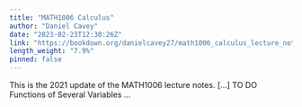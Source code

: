 ```yaml
---
title: "MATH1006 Calculus"
author: "Daniel Cavey"
date: "2023-02-23T12:30:26Z"
link: "https://bookdown.org/danielcavey27/math1006_calculus_lecture_notes/"
length_weight: "7.9%"
pinned: false
---
```


This is the 2021 update of the MATH1006 lecture notes. [...] TO DO Functions of Several Variables ...
